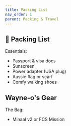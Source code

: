 ```yaml
---
title: Packing List
nav_order: 1
parent: Packing & Travel
---
```


## 🧳 Packing List

Essentials:
- Passport & visa docs
- Sunscreen
- Power adapter (USA plug)
- Aussie flag or scarf
- Comfy walking shoes

## Wayne-o's Gear

The Bag:
- Minaal v2 or FCS Mission